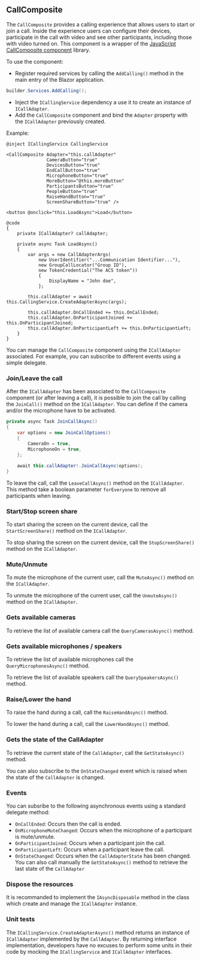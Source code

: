 ## CallComposite

The `CallComposite` provides a calling experience that allows users to start or join a call.
Inside the experience users can configure their devices, participate in the call with video and see other participants,
including those with video turned on.
This component is a wrapper of the
[JavaScript CallComposite component](https://azure.github.io/communication-ui-library/?path=/docs/composites-call-basicexample--basic-example)
library.

To use the component:
- Register required services by calling the `AddCalling()` method in the main entry of the Blazor application.

```csharp
builder.Services.AddCalling();
```

- Inject the `ICallingService` dependency a use it to create an instance of `ICallAdapter`.
- Add the `CallComposite` component and bind the `Adapter` property with the `ICallAdapter` previously created.

Example:
```razor
@inject ICallingService CallingService

<CallComposite Adapter="this.callAdapter"
               CameraButton="true"
               DevicesButton="true"
               EndCallButton="true"
               MicrophoneButton="true"
               MoreButton="@this.moreButton"
               ParticipantsButton="true"
               PeopleButton="true"
               RaiseHandButton="true"
               ScreenShareButton="true" />

<button @onclick="this.LoadAsync">Load</button>

@code
{
    private ICallAdapter? callAdapter;

    private async Task LoadAsync()
    {
        var args = new CallAdapterArgs(
            new UserIdentifier("...Communication Identifier..."),
            new GroupCallLocator("Group ID"),
            new TokenCredential("The ACS token"))
            {
                DisplayName = "John doe",
            };

        this.callAdapter = await this.CallingService.CreateAdapterAsync(args);

        this.callAdapter.OnCallEnded += this.OnCallEnded;
        this.callAdapter.OnParticipantJoined += this.OnParticipantJoined;
        this.callAdapter.OnParticipantLeft += this.OnParticipantLeft;
    }
}
```

You can manage the `CallComposite` component using the `ICallAdapter` associated. For example, you can
subscribe to different events using a simple delegate.

### Join/Leave the call
After the `ICallAdapter` has been associated to the `CallComposite` component
(or after leaving a call), it is possible to join the call
by calling the `JoinCall()` method on the `ICallAdapter`.
You can define if the camera and/or the microphone have to be activated.

```csharp
private async Task JoinCallAsync()
{
    var options = new JoinCallOptions()
    {
        CameraOn = true,
        MicrophoneOn = true,
    };

    await this.callAdapter!.JoinCallAsync(options);
}
```

To leave the call, call the `LeaveCallAsync()` method on the `ICallAdapter`. This method
take a boolean parameter `forEveryone` to remove all participants when leaving.

### Start/Stop screen share
To start sharing the screen on the current device, call the `StartScreenShare()` method on the `ICallAdapter`.

To stop sharing the screen on the current device, call the `StopScreenShare()` method on the `ICallAdapter`.

### Mute/Unmute
To mute the microphone of the current user, call the `MuteAsync()` method on the `ICallAdapter`.

To unmute the microphone of the current user, call the `UnmuteAsync()` method on the `ICallAdapter`.

### Gets available cameras
To retrieve the list of available camera call the `QueryCamerasAsync()` method.

### Gets available microphones / speakers
To retrieve the list of available microphones call the `QueryMicrophonesAsync()` method.

To retrieve the list of available speakers call the `QuerySpeakersAsync()` method.

### Raise/Lower the hand
To raise the hand during a call, call the `RaiseHandAsync()` method.

To lower the hand during a call, call the `LowerHandAsync()` method.

### Gets the state of the CallAdapter
To retrieve the current state of the `CallAdapter`, call the `GetStateAsync()` method.

You can also subscribe to the `OnStateChanged` event which is raised when the state of the `CallAdapter` is changed.

### Events
You can subsribe to the following asynchronous events using a standard delegate method:
- `OnCallEnded`: Occurs then the call is ended.
- `OnMicrophoneMuteChanged`: Occurs when the microphone of a participant is mute/unmute.
- `OnParticipantJoined`: Occurs when a participant join the call.
- `OnParticipantLeft`: Occurs when a participant leave the call.
- `OnStateChanged`: Occurs when the `CallAdapterState` has been changed.
  You can also call manually the `GetStateAsync()` method to retrieve the last state of the `CallAdapter`

### Dispose the resources
It is recommanded to implement the `IAsyncDisposable` method in the class which create
and manage the `ICallAdapter` instance.

### Unit tests
The `ICallingService.CreateAdapterAsync()` method returns an instance of `ICallAdapter`
implemented by the `CallAdapter`. By returning interface implementation, developers
have no excuses to perform some units in their code by mocking the `ICallingService`
and `ICallAdapter` interfaces.
